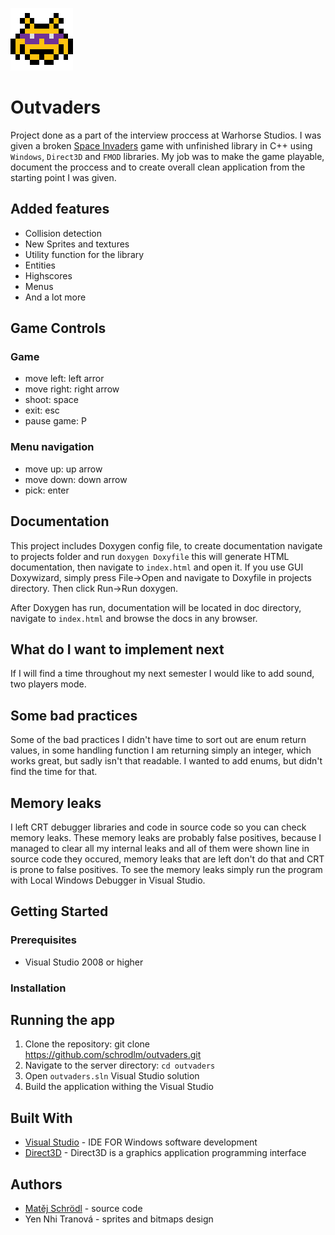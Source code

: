 ![outvader logo](gfx/enemy3_1.png)

# Outvaders

Project done as a part of the interview proccess at Warhorse Studios. I was given a broken [Space Invaders](https://en.wikipedia.org/wiki/Space_Invaders) game with unfinished library in C++ using `Windows`, `Direct3D` and `FMOD` libraries. My job was to make the game playable, document the proccess and to create overall clean application from the starting point I was given.

## Added features
- Collision detection
- New Sprites and textures
- Utility function for the library
- Entities
- Highscores
- Menus
- And a lot more

## Game Controls

### Game
- move left:    left arror
- move right:   right arrow
- shoot:        space
- exit:         esc
- pause game:   P

### Menu navigation
- move up:      up arrow
- move down:    down arrow
- pick:         enter

## Documentation 

This project includes Doxygen config file, to create documentation navigate to projects folder and run `doxygen Doxyfile` this will generate HTML documentation, then navigate to `index.html` and open it. If you use GUI Doxywizard, simply press File->Open and navigate to Doxyfile in projects directory. Then click Run->Run doxygen.

After Doxygen has run, documentation will be located in doc directory, navigate to `index.html` and browse the docs in any browser.

## What do I want to implement next

If I will find a time throughout my next semester I would like to add sound, two players mode.

## Some bad practices
Some of the bad practices I didn't have time to sort out are enum return values, in some handling function I am returning simply an integer, which works great, but sadly isn't that readable. I wanted to add enums, but didn't find the time for that.

## Memory leaks
I left CRT debugger libraries and code in source code so you can check memory leaks. These memory leaks are probably false positives, because I managed to clear all my internal leaks and all of them were shown line in source code they occured, memory leaks that are left don't do that and CRT is prone to false positives. To see the memory leaks simply run the program with Local Windows Debugger in Visual Studio.


## Getting Started

### Prerequisites
- Visual Studio 2008 or higher

### Installation

## Running the app
1. Clone the repository: git clone https://github.com/schrodlm/outvaders.git
2. Navigate to the server directory: `cd outvaders`
3. Open `outvaders.sln` Visual Studio solution
4. Build the application withing the Visual Studio


## Built With
- [Visual Studio](https://visualstudio.microsoft.com/) - IDE FOR Windows software development
- [Direct3D](https://learn.microsoft.com/en-us/windows/win32/direct3d) - Direct3D is a graphics application programming interface

## Authors
- [Matěj Schrödl](https://github.com/schrodlm) - source code
- Yen Nhi Tranová - sprites and bitmaps design

